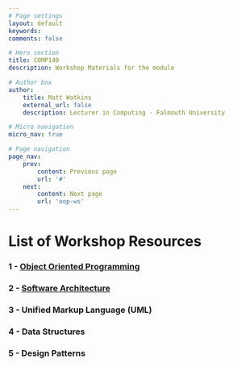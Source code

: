 ```yaml
---
# Page settings
layout: default
keywords:
comments: false

# Hero section
title: COMP140
description: Workshop Materials for the module

# Author box
author:
    title: Matt Watkins
    external_url: false
    description: Lecturer in Computing - Falmouth University

# Micro navigation
micro_nav: true

# Page navigation
page_nav:
    prev:
        content: Previous page
        url: '#'
    next:
        content: Next page
        url: 'oop-ws'
---
```


# List of Workshop Resources

### 1 - [Object Oriented Programming](oop-ws.md "OOP")
### 2 - [Software Architecture](software-ws.md "Software Architecture")
### 3 - Unified Markup Language (UML)
### 4 - Data Structures
### 5 - Design Patterns
    